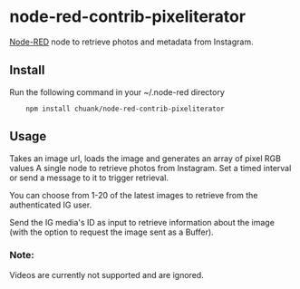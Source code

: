 node-red-contrib-pixeliterator
==============================

<a href="https://nodered.org" target="_blank">Node-RED</a> node to retrieve photos and metadata from Instagram.

Install
-------

Run the following command in your ~/.node-red directory

        npm install chuank/node-red-contrib-pixeliterator


Usage
-----

Takes an image url, loads the image and generates an array of pixel RGB values
A single node to retrieve photos from Instagram. Set a timed interval or send a message to it to trigger retrieval.

You can choose from 1-20 of the latest images to retrieve from the authenticated IG user.

Send the IG media's ID as input to retrieve information about the image (with the option to request the image sent as a Buffer).


### Note:

Videos are currently not supported and are ignored.
